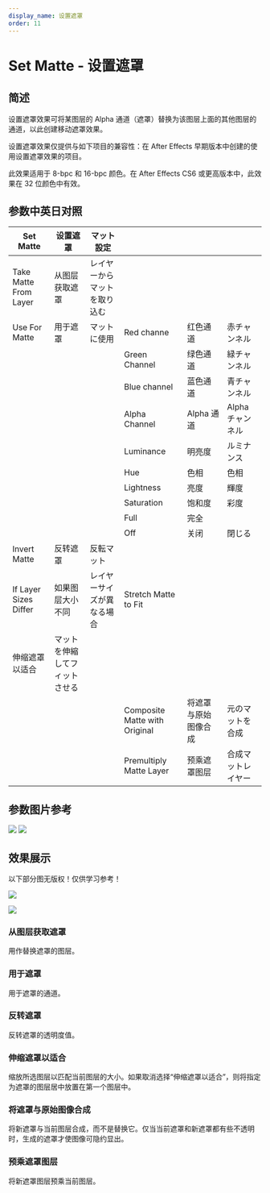 ```yaml
---
display_name: 设置遮罩
order: 11
---
```


# Set Matte - 设置遮罩

## 简述

设置遮罩效果可将某图层的 Alpha 通道（遮罩）替换为该图层上面的其他图层的通道，以此创建移动遮罩效果。

设置遮罩效果仅提供与如下项目的兼容性：在 After Effects 早期版本中创建的使用设置遮罩效果的项目。

此效果适用于 8-bpc 和 16-bpc 颜色。在 After Effects CS6 或更高版本中，此效果在 32 位颜色中有效。

## 参数中英日对照

| Set Matte             | 设置遮罩                       | マット設定                   |                               |                      |                    |
| --------------------- | ------------------------------ | ---------------------------- | ----------------------------- | -------------------- | ------------------ |
| Take Matte From Layer | 从图层获取遮罩                 | レイヤーからマットを取り込む |                               |                      |
| Use For Matte         | 用于遮罩                       | マットに使用                 | Red channe                    | 红色通道             | 赤チャンネル       |
|                       |                                |                              | Green Channel                 | 绿色通道             | 緑チャンネル       |
|                       |                                |                              | Blue channel                  | 蓝色通道             | 青チャンネル       |
|                       |                                |                              | Alpha Channel                 | Alpha 通道           | Alpha チャンネル   |
|                       |                                |                              | Luminance                     | 明亮度               | ルミナンス         |
|                       |                                |                              | Hue                           | 色相                 | 色相               |
|                       |                                |                              | Lightness                     | 亮度                 | 輝度               |
|                       |                                |                              | Saturation                    | 饱和度               | 彩度               |
|                       |                                |                              | Full                          | 完全                 |                    |
|                       |                                |                              | Off                           | 关闭                 | 閉じる             |
| Invert Matte          | 反转遮罩                       | 反転マット                   |                               |                      |                    |
| If Layer Sizes Differ | 如果图层大小不同               | レイヤーサイズが異なる場合   | Stretch Matte to Fit          |                      |
| 伸缩遮罩以适合        | マットを伸縮してフィットさせる |
|                       |                                |                              | Composite Matte with Original | 将遮罩与原始图像合成 | 元のマットを合成   |
|                       |                                |                              | Premultiply Matte Layer       | 预乘遮罩图层         | 合成マットレイヤー |

## 参数图片参考

![](http://mir.yuelili.com/user/AE/effects/AE-Effects-Channel-Set_Matte.png)
![](http://mir.yuelili.com/user/AE/effects/AE-Effects-Channel-Set_Matte_cn.png)

## 效果展示

以下部分图无版权！仅供学习参考！

![](http://mir.yuelili.com/user/AE/effects/ext/image00422.jpg)

![](http://mir.yuelili.com/user/AE/effects/ext/image00423-1.jpg)

### 从图层获取遮罩

用作替换遮罩的图层。

### 用于遮罩

用于遮罩的通道。

### 反转遮罩

反转遮罩的透明度值。

### 伸缩遮罩以适合

缩放所选图层以匹配当前图层的大小。如果取消选择“伸缩遮罩以适合”，则将指定为遮罩的图层居中放置在第一个图层中。

### 将遮罩与原始图像合成

将新遮罩与当前图层合成，而不是替换它。仅当当前遮罩和新遮罩都有些不透明时，生成的遮罩才使图像可隐约显出。

### 预乘遮罩图层

将新遮罩图层预乘当前图层。
